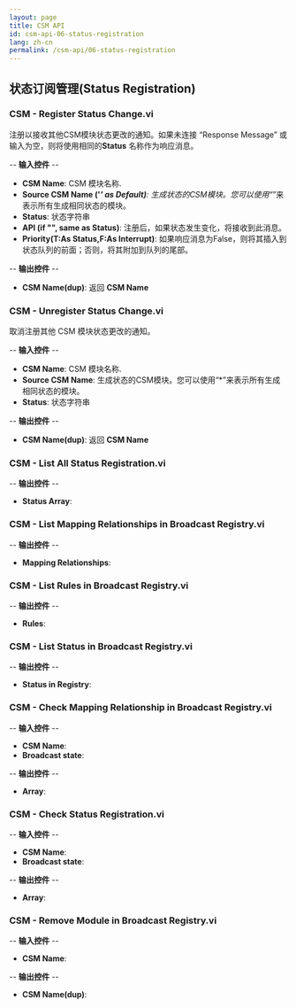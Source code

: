```yaml
---
layout: page
title: CSM API
id: csm-api-06-status-registration
lang: zh-cn
permalink: /csm-api/06-status-registration
---
```


## 状态订阅管理(Status Registration)

### CSM - Register Status Change.vi

注册以接收其他CSM模块状态更改的通知。如果未连接 “Response Message” 或输入为空，则将使用相同的<b>Status</b> 名称作为响应消息。

-- <b>输入控件</b> --
- <b>CSM Name</b>: CSM 模块名称.
- <b>Source CSM Name ('*' as Default)</b>: 生成状态的CSM模块。您可以使用“*”来表示所有生成相同状态的模块。
- <b>Status</b>: 状态字符串
- <b>API (if "", same as Status)</b>: 注册后，如果状态发生变化，将接收到此消息。
- <b>Priority(T:As Status,F:As Interrupt)</b>: 如果响应消息为False，则将其插入到状态队列的前面；否则，将其附加到队列的尾部。

-- <b>输出控件</b> --
- <b>CSM Name(dup)</b>: 返回 <b>CSM Name</b>

### CSM - Unregister Status Change.vi

取消注册其他 CSM 模块状态更改的通知。

-- <b>输入控件</b> --
- <b>CSM Name</b>: CSM 模块名称.
- <b>Source CSM Name</b>: 生成状态的CSM模块。您可以使用“*”来表示所有生成相同状态的模块。
- <b>Status</b>: 状态字符串

-- <b>输出控件</b> --
- <b>CSM Name(dup)</b>: 返回 <b>CSM Name</b>

### CSM - List All Status Registration.vi

-- <b>输出控件</b> --
- <b>Status Array</b>:

### CSM - List Mapping Relationships in Broadcast Registry.vi

-- <b>输出控件</b> --
- <b>Mapping Relationships</b>:

### CSM - List Rules in Broadcast Registry.vi

-- <b>输出控件</b> --
- <b>Rules</b>:

### CSM - List Status in Broadcast Registry.vi

-- <b>输出控件</b> --
- <b>Status in Registry</b>:

### CSM - Check Mapping Relationship in Broadcast Registry.vi

-- <b>输入控件</b> --
- <b>CSM Name</b>:
- <b>Broadcast state</b>:

-- <b>输出控件</b> --
- <b>Array</b>:

### CSM - Check Status Registration.vi

-- <b>输入控件</b> --
- <b>CSM Name</b>:
- <b>Broadcast state</b>:

-- <b>输出控件</b> --
- <b>Array</b>:

### CSM - Remove Module in Broadcast Registry.vi

-- <b>输入控件</b> --
- <b>CSM Name</b>:

-- <b>输出控件</b> --
- <b>CSM Name(dup)</b>: